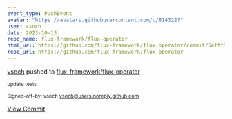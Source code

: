 ```yaml
---
event_type: PushEvent
avatar: "https://avatars.githubusercontent.com/u/814322?"
user: vsoch
date: 2023-10-13
repo_name: flux-framework/flux-operator
html_url: https://github.com/flux-framework/flux-operator/commit/5efff91aa552bea43a360a9c29771932380ba066
repo_url: https://github.com/flux-framework/flux-operator
---
```


<a href='https://github.com/vsoch' target='_blank'>vsoch</a> pushed to <a href='https://github.com/flux-framework/flux-operator' target='_blank'>flux-framework/flux-operator</a>

<small>update tests

Signed-off-by: vsoch <vsoch@users.noreply.github.com></small>

<a href='https://github.com/flux-framework/flux-operator/commit/5efff91aa552bea43a360a9c29771932380ba066' target='_blank'>View Commit</a>